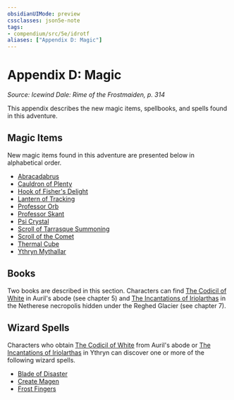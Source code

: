 ```yaml
---
obsidianUIMode: preview
cssclasses: json5e-note
tags:
- compendium/src/5e/idrotf
aliases: ["Appendix D: Magic"]
---
```

# Appendix D: Magic
*Source: Icewind Dale: Rime of the Frostmaiden, p. 314* 

This appendix describes the new magic items, spellbooks, and spells found in this adventure.

## Magic Items

New magic items found in this adventure are presented below in alphabetical order.

- [Abracadabrus](Mechanics/items/abracadabrus-idrotf.md)  
- [Cauldron of Plenty](Mechanics/items/cauldron-of-plenty-idrotf.md)  
- [Hook of Fisher's Delight](Mechanics/items/hook-of-fishers-delight-idrotf.md)  
- [Lantern of Tracking](Mechanics/items/lantern-of-tracking-idrotf.md)  
- [Professor Orb](Mechanics/items/professor-orb-wdmm.md)  
- [Professor Skant](Mechanics/items/professor-skant-idrotf.md)  
- [Psi Crystal](Mechanics/items/psi-crystal-idrotf.md)  
- [Scroll of Tarrasque Summoning](Mechanics/items/scroll-of-tarrasque-summoning-idrotf.md)  
- [Scroll of the Comet](Mechanics/items/scroll-of-the-comet-idrotf.md)  
- [Thermal Cube](Mechanics/items/thermal-cube-idrotf.md)  
- [Ythryn Mythallar](Mechanics/items/ythryn-mythallar-idrotf.md)  

## Books

Two books are described in this section. Characters can find [The Codicil of White](Mechanics/items/the-codicil-of-white-idrotf.md) in Auril's abode (see chapter 5) and [The Incantations of Iriolarthas](Mechanics/items/the-incantations-of-iriolarthas-idrotf.md) in the Netherese necropolis hidden under the Reghed Glacier (see chapter 7).

## Wizard Spells

Characters who obtain [The Codicil of White](Mechanics/items/the-codicil-of-white-idrotf.md) from Auril's abode or [The Incantations of Iriolarthas](Mechanics/items/the-incantations-of-iriolarthas-idrotf.md) in Ythryn can discover one or more of the following wizard spells.

- [Blade of Disaster](Mechanics/spells/blade-of-disaster-tce.md)  
- [Create Magen](Mechanics/spells/create-magen-idrotf.md)  
- [Frost Fingers](Mechanics/spells/frost-fingers-idrotf.md)